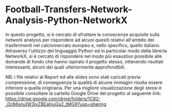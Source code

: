 # Football-Transfers-Network-Analysis-Python-NetworkX

In questo progetto, si è cercato di sfruttare le conoscenze acquisite sulla network analysis per rispondere ad alcuni quesiti relativi all'ambito dei trasferimenti nel calciomercato europeo e, nello specifico, quello italiano.
Attraverso l'utilizzo del linguaggio Python ed in particolar modo della libreria NetworkX, si è cercato di rispondere nel modo più esaustivo possibile alle domande di fondo che hanno ispirato il progetto stesso, ottenendo risultati interessanti, alcuni dei quali ulteriormente approfondibili.

NB: i file relativi al Report ed alle slides sono stati caricati previa compressione, di conseguenza la qualità di alcune immagini risulta essere inferiore a quella originaria. Per una migliore visualizzazione degli stessi è possibile consultare la cartella Google Drive del progetto al seguente link: https://drive.google.com/drive/folders/1C82-_0z86xnuIW3ixZBEahjuGs2_tMG9?usp=sharing
